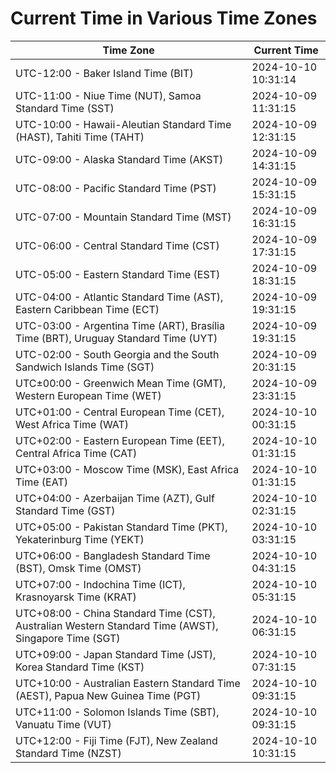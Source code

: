 # Current Time in Various Time Zones

| Time Zone | Current Time |
|-----------|--------------|
| UTC-12:00 - Baker Island Time (BIT) | 2024-10-10 10:31:14 |
| UTC-11:00 - Niue Time (NUT), Samoa Standard Time (SST) | 2024-10-09 11:31:15 |
| UTC-10:00 - Hawaii-Aleutian Standard Time (HAST), Tahiti Time (TAHT) | 2024-10-09 12:31:15 |
| UTC-09:00 - Alaska Standard Time (AKST) | 2024-10-09 14:31:15 |
| UTC-08:00 - Pacific Standard Time (PST) | 2024-10-09 15:31:15 |
| UTC-07:00 - Mountain Standard Time (MST) | 2024-10-09 16:31:15 |
| UTC-06:00 - Central Standard Time (CST) | 2024-10-09 17:31:15 |
| UTC-05:00 - Eastern Standard Time (EST) | 2024-10-09 18:31:15 |
| UTC-04:00 - Atlantic Standard Time (AST), Eastern Caribbean Time (ECT) | 2024-10-09 19:31:15 |
| UTC-03:00 - Argentina Time (ART), Brasília Time (BRT), Uruguay Standard Time (UYT) | 2024-10-09 19:31:15 |
| UTC-02:00 - South Georgia and the South Sandwich Islands Time (SGT) | 2024-10-09 20:31:15 |
| UTC±00:00 - Greenwich Mean Time (GMT), Western European Time (WET) | 2024-10-09 23:31:15 |
| UTC+01:00 - Central European Time (CET), West Africa Time (WAT) | 2024-10-10 00:31:15 |
| UTC+02:00 - Eastern European Time (EET), Central Africa Time (CAT) | 2024-10-10 01:31:15 |
| UTC+03:00 - Moscow Time (MSK), East Africa Time (EAT) | 2024-10-10 01:31:15 |
| UTC+04:00 - Azerbaijan Time (AZT), Gulf Standard Time (GST) | 2024-10-10 02:31:15 |
| UTC+05:00 - Pakistan Standard Time (PKT), Yekaterinburg Time (YEKT) | 2024-10-10 03:31:15 |
| UTC+06:00 - Bangladesh Standard Time (BST), Omsk Time (OMST) | 2024-10-10 04:31:15 |
| UTC+07:00 - Indochina Time (ICT), Krasnoyarsk Time (KRAT) | 2024-10-10 05:31:15 |
| UTC+08:00 - China Standard Time (CST), Australian Western Standard Time (AWST), Singapore Time (SGT) | 2024-10-10 06:31:15 |
| UTC+09:00 - Japan Standard Time (JST), Korea Standard Time (KST) | 2024-10-10 07:31:15 |
| UTC+10:00 - Australian Eastern Standard Time (AEST), Papua New Guinea Time (PGT) | 2024-10-10 09:31:15 |
| UTC+11:00 - Solomon Islands Time (SBT), Vanuatu Time (VUT) | 2024-10-10 09:31:15 |
| UTC+12:00 - Fiji Time (FJT), New Zealand Standard Time (NZST) | 2024-10-10 10:31:15 |
